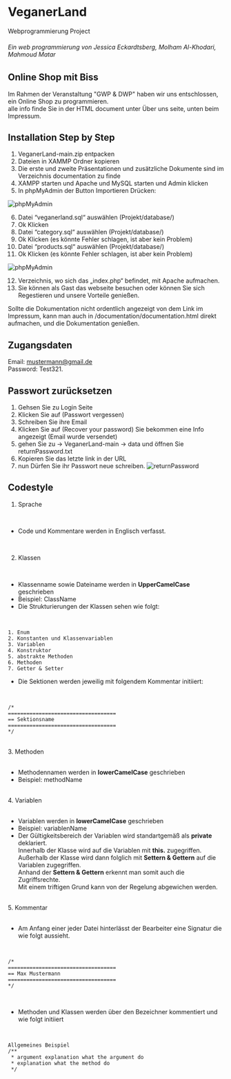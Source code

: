 # VeganerLand
Webprogrammierung Project

<h6>Ein web programmierung von Jessica Eckardtsberg, Molham Al-Khodari, Mahmoud Matar</h6>

<h2>Online Shop mit Biss</h2>
Im Rahmen der Veranstaltung "GWP & DWP" haben wir uns entschlossen, ein Online Shop zu programmieren.<br>
alle info finde Sie in der HTML document unter Über uns seite, unten beim Impressum. 
<br>


## Installation Step by Step 
     
1. VeganerLand-main.zip entpacken
2. Dateien in XAMMP Ordner kopieren
3. Die erste und zweite Präsentationen und zusätzliche Dokumente sind im Verzeichnis documentation zu finde
4. XAMPP starten und Apache und MySQL starten und Admin klicken
5. In phpMyAdmin der Button Importieren Drücken: <br>

![phpMyAdmin](https://github.com/fh-erfurt/VeganerLand/blob/main/documentation/docu-images/phpMyAdmin.png) <br>

6. Datei “veganerland.sql“ auswählen (Projekt/database/)
7. Ok Klicken
8. Datei “category.sql“ auswählen (Projekt/database/)
9. Ok Klicken  (es könnte Fehler schlagen, ist aber kein Problem)
10. Datei “products.sql“ auswählen (Projekt/database/)
11. Ok Klicken (es könnte Fehler schlagen, ist aber kein Problem)

![phpMyAdmin](https://github.com/fh-erfurt/VeganerLand/blob/main/documentation/docu-images/database.sql.png) <br>

12. Verzeichnis, wo sich das „index.php“ befindet, mit Apache aufmachen.
13. Sie können als Gast das webseite besuchen oder können Sie sich Regestieren und unsere Vorteile genießen.

Sollte die Dokumentation nicht ordentlich angezeigt von dem Link im Impressum, kann man auch in /documentation/documentation.html direkt aufmachen, und die Dokumentation genießen.
<br>

## Zugangsdaten

Email: mustermann@gmail.de <br>
Password: Test321.

## Passwort zurücksetzen

1. Gehsen Sie zu Login Seite
2. Klicken Sie auf (Passwort vergessen)
3. Schreiben Sie ihre Email 
4. Klicken Sie auf (Recover your password) Sie bekommen eine Info angezeigt (Email wurde versendet)
5. gehen Sie zu -> VeganerLand-main -> data und öffnen Sie returnPassword.txt
6. Kopieren Sie das letzte link in der URL 
7. nun Dürfen Sie ihr Passwort neue schreiben.
![returnPassword](https://github.com/fh-erfurt/VeganerLand/blob/main/documentation/docu-images/returnPassword.png) <br>

## Codestyle

1. Sprache
<br>
<ul>
<li>Code und Kommentare werden in Englisch verfasst.</li>
</ul>
<br>

2. Klassen
<br>
<ul>
	<li>Klassenname sowie Dateiname werden in <strong>UpperCamelCase</strong> geschrieben</li>
     <li>Beispiel: ClassName</li>
     <li>Die Strukturierungen der Klassen sehen wie folgt:</li>
</ul>

 <br>
 
    1. Enum
    2. Konstanten und Klassenvariablen 
    3. Variablen
    4. Konstruktor
    5. abstrakte Methoden
    6. Methoden
    7. Getter & Setter
    
    
 - Die Sektionen werden jeweilig mit folgendem Kommentar initiiert:
<br>

    /*
    ===================================
    == Sektionsname
    ===================================
    */

<br>
3. Methoden<br>
<br>
<ul>
	<li>Methodennamen werden in <strong>lowerCamelCase</strong> geschrieben</li>
     <li>Beispiel: methodName</li>
</ul>

<br>
4. Variablen<br>
<br>
<ul>
	<li>Variablen werden in <strong>lowerCamelCase</strong> geschrieben</li>
     <li>Beispiel: variablenName</li>
	<li>Der Gültigkeitsbereich der Variablen wird standartgemäß als <strong>private</strong> deklariert.<br>
		Innerhalb der Klasse wird auf die Variablen mit <strong>this.</strong> zugegriffen.<br>
		Außerhalb der Klasse wird dann folglich mit <strong>Settern & Gettern</strong> auf die Variablen zugegriffen.<br>
		Anhand der <strong>Settern & Gettern</strong> erkennt man somit auch die Zugriffsrechte.<br>
          Mit einem triftigen Grund kann von der Regelung abgewichen werden.</li>
</ul>
<br>
5. Kommentar<br>
<br>
<ul>
<li>Am Anfang einer jeder Datei hinterlässt der Bearbeiter eine Signatur die wie folgt aussieht.</li>
</ul>
<br>
 
    /*
    ===================================
    == Max Mustermann
    ===================================
    */

<br>
<ul>
	<li>Methoden und Klassen werden über den Bezeichner kommentiert und wie folgt initiiert</li>
 </ul>
<br>

    Allgemeines Beispiel
    /**
     * argument explanation what the argument do
     * explanation what the method do
     */
